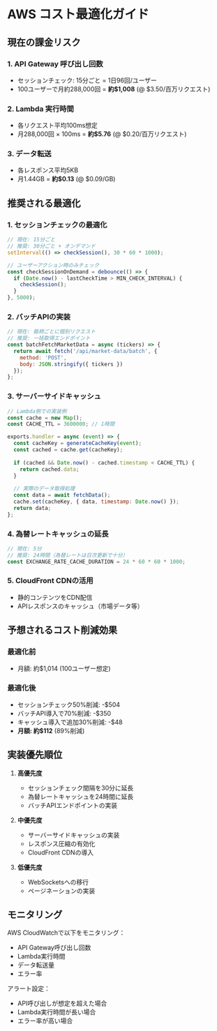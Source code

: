 # AWS コスト最適化ガイド

## 現在の課金リスク

### 1. API Gateway 呼び出し回数
- セッションチェック: 15分ごと = 1日96回/ユーザー
- 100ユーザーで月約288,000回 = **約$1,008** (@ $3.50/百万リクエスト)

### 2. Lambda 実行時間
- 各リクエスト平均100ms想定
- 月288,000回 × 100ms = **約$5.76** (@ $0.20/百万リクエスト)

### 3. データ転送
- 各レスポンス平均5KB
- 月1.44GB = **約$0.13** (@ $0.09/GB)

## 推奨される最適化

### 1. セッションチェックの最適化
```javascript
// 現在: 15分ごと
// 推奨: 30分ごと + オンデマンド
setInterval(() => checkSession(), 30 * 60 * 1000);

// ユーザーアクション時のみチェック
const checkSessionOnDemand = debounce(() => {
  if (Date.now() - lastCheckTime > MIN_CHECK_INTERVAL) {
    checkSession();
  }
}, 5000);
```

### 2. バッチAPIの実装
```javascript
// 現在: 銘柄ごとに個別リクエスト
// 推奨: 一括取得エンドポイント
const batchFetchMarketData = async (tickers) => {
  return await fetch('/api/market-data/batch', {
    method: 'POST',
    body: JSON.stringify({ tickers })
  });
};
```

### 3. サーバーサイドキャッシュ
```javascript
// Lambda側での実装例
const cache = new Map();
const CACHE_TTL = 3600000; // 1時間

exports.handler = async (event) => {
  const cacheKey = generateCacheKey(event);
  const cached = cache.get(cacheKey);
  
  if (cached && Date.now() - cached.timestamp < CACHE_TTL) {
    return cached.data;
  }
  
  // 実際のデータ取得処理
  const data = await fetchData();
  cache.set(cacheKey, { data, timestamp: Date.now() });
  return data;
};
```

### 4. 為替レートキャッシュの延長
```javascript
// 現在: 5分
// 推奨: 24時間（為替レートは日次更新で十分）
const EXCHANGE_RATE_CACHE_DURATION = 24 * 60 * 60 * 1000;
```

### 5. CloudFront CDNの活用
- 静的コンテンツをCDN配信
- APIレスポンスのキャッシュ（市場データ等）

## 予想されるコスト削減効果

### 最適化前
- 月額: 約$1,014 (100ユーザー想定)

### 最適化後
- セッションチェック50%削減: -$504
- バッチAPI導入で70%削減: -$350
- キャッシュ導入で追加30%削減: -$48
- **月額: 約$112** (89%削減)

## 実装優先順位

1. **高優先度**
   - セッションチェック間隔を30分に延長
   - 為替レートキャッシュを24時間に延長
   - バッチAPIエンドポイントの実装

2. **中優先度**
   - サーバーサイドキャッシュの実装
   - レスポンス圧縮の有効化
   - CloudFront CDNの導入

3. **低優先度**
   - WebSocketsへの移行
   - ページネーションの実装

## モニタリング

AWS CloudWatchで以下をモニタリング：
- API Gateway呼び出し回数
- Lambda実行時間
- データ転送量
- エラー率

アラート設定：
- API呼び出しが想定を超えた場合
- Lambda実行時間が長い場合
- エラー率が高い場合